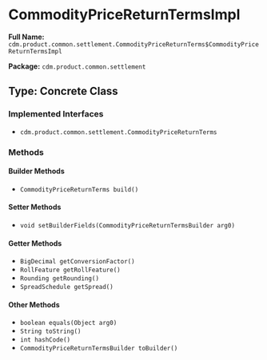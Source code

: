 # CommodityPriceReturnTermsImpl

**Full Name:** `cdm.product.common.settlement.CommodityPriceReturnTerms$CommodityPriceReturnTermsImpl`

**Package:** `cdm.product.common.settlement`

## Type: Concrete Class

### Implemented Interfaces

- `cdm.product.common.settlement.CommodityPriceReturnTerms`

### Methods

#### Builder Methods

- `CommodityPriceReturnTerms build()`

#### Setter Methods

- `void setBuilderFields(CommodityPriceReturnTermsBuilder arg0)`

#### Getter Methods

- `BigDecimal getConversionFactor()`
- `RollFeature getRollFeature()`
- `Rounding getRounding()`
- `SpreadSchedule getSpread()`

#### Other Methods

- `boolean equals(Object arg0)`
- `String toString()`
- `int hashCode()`
- `CommodityPriceReturnTermsBuilder toBuilder()`

